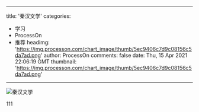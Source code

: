 
---
title: '秦汉文学'
categories: 
 - 学习
 - ProcessOn
 - 推荐
headimg: 'https://img.processon.com/chart_image/thumb/5ec9406c7d9c08156c5da7ad.png'
author: ProcessOn
comments: false
date: Thu, 15 Apr 2021 22:06:19 GMT
thumbnail: 'https://img.processon.com/chart_image/thumb/5ec9406c7d9c08156c5da7ad.png'
---

<div>   
<img class="thumb" alt="秦汉文学" src="https://img.processon.com/chart_image/thumb/5ec9406c7d9c08156c5da7ad.png" referrerpolicy="no-referrer">
<p>111</p>  
</div>
            